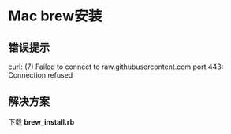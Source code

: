 # Mac brew安装

## 错误提示
curl: (7) Failed to connect to raw.githubusercontent.com port 443: Connection refused

## 解决方案
下载 **brew_install.rb**
